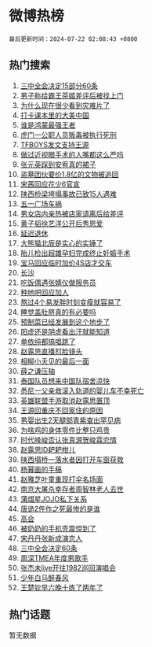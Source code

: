 # 微博热榜

`最后更新时间：2024-07-22 02:08:43 +0800`

## 热门搜索

1. [三中全会决定15部分60条](https://m.weibo.cn/search?containerid=100103type%3D1%26t%3D10%26q%3D%23%E4%B8%89%E4%B8%AD%E5%85%A8%E4%BC%9A%E5%86%B3%E5%AE%9A15%E9%83%A8%E5%88%8660%E6%9D%A1%23&stream_entry_id=51&isnewpage=1&extparam=seat%3D1%26filter_type%3Drealtimehot%26stream_entry_id%3D51%26c_type%3D51%26pos%3D0%26q%3D%2523%25E4%25B8%2589%25E4%25B8%25AD%25E5%2585%25A8%25E4%25BC%259A%25E5%2586%25B3%25E5%25AE%259A15%25E9%2583%25A8%25E5%2588%258660%25E6%259D%25A1%2523%26cate%3D10103%26dgr%3D0%26display_time%3D1721585323%26pre_seqid%3D172158532303201831688)
1. [男子称给霸王茶姬差评后被找上门](https://m.weibo.cn/search?containerid=100103type%3D1%26t%3D10%26q%3D%23%E7%94%B7%E5%AD%90%E7%A7%B0%E7%BB%99%E9%9C%B8%E7%8E%8B%E8%8C%B6%E5%A7%AC%E5%B7%AE%E8%AF%84%E5%90%8E%E8%A2%AB%E6%89%BE%E4%B8%8A%E9%97%A8%23&stream_entry_id=31&isnewpage=1&extparam=seat%3D1%26realpos%3D1%26band_rank%3D1%26dgr%3D0%26pos%3D0%26filter_type%3Drealtimehot%26flag%3D1%26c_type%3D31%26q%3D%2523%25E7%2594%25B7%25E5%25AD%2590%25E7%25A7%25B0%25E7%25BB%2599%25E9%259C%25B8%25E7%258E%258B%25E8%258C%25B6%25E5%25A7%25AC%25E5%25B7%25AE%25E8%25AF%2584%25E5%2590%258E%25E8%25A2%25AB%25E6%2589%25BE%25E4%25B8%258A%25E9%2597%25A8%2523%26lcate%3D5001%26cate%3D5001%26stream_entry_id%3D31%26display_time%3D1721585323%26pre_seqid%3D172158532303201831688)
1. [为什么现在很少看到灾难片了](https://m.weibo.cn/search?containerid=100103type%3D1%26t%3D10%26q%3D%E4%B8%BA%E4%BB%80%E4%B9%88%E7%8E%B0%E5%9C%A8%E5%BE%88%E5%B0%91%E7%9C%8B%E5%88%B0%E7%81%BE%E9%9A%BE%E7%89%87%E4%BA%86&stream_entry_id=31&isnewpage=1&extparam=seat%3D1%26realpos%3D2%26band_rank%3D2%26dgr%3D0%26pos%3D1%26filter_type%3Drealtimehot%26flag%3D2%26c_type%3D31%26q%3D%25E4%25B8%25BA%25E4%25BB%2580%25E4%25B9%2588%25E7%258E%25B0%25E5%259C%25A8%25E5%25BE%2588%25E5%25B0%2591%25E7%259C%258B%25E5%2588%25B0%25E7%2581%25BE%25E9%259A%25BE%25E7%2589%2587%25E4%25BA%2586%26lcate%3D5001%26cate%3D5001%26stream_entry_id%3D31%26display_time%3D1721585323%26pre_seqid%3D172158532303201831688)
1. [打卡课本里的大美中国](https://m.weibo.cn/search?containerid=100103type%3D1%26t%3D10%26q%3D%23%E6%89%93%E5%8D%A1%E8%AF%BE%E6%9C%AC%E9%87%8C%E7%9A%84%E5%A4%A7%E7%BE%8E%E4%B8%AD%E5%9B%BD%23&stream_entry_id=31&isnewpage=1&extparam=seat%3D1%26realpos%3D3%26band_rank%3D3%26dgr%3D0%26pos%3D2%26filter_type%3Drealtimehot%26flag%3D0%26c_type%3D31%26q%3D%2523%25E6%2589%2593%25E5%258D%25A1%25E8%25AF%25BE%25E6%259C%25AC%25E9%2587%258C%25E7%259A%2584%25E5%25A4%25A7%25E7%25BE%258E%25E4%25B8%25AD%25E5%259B%25BD%2523%26lcate%3D5001%26cate%3D5001%26stream_entry_id%3D31%26display_time%3D1721585323%26pre_seqid%3D172158532303201831688)
1. [谁是鸿蒙最强王者](https://m.weibo.cn/search?containerid=100103type%3D1%26t%3D10%26q%3D%23%E8%B0%81%E6%98%AF%E9%B8%BF%E8%92%99%E6%9C%80%E5%BC%BA%E7%8E%8B%E8%80%85%23&stream_entry_id=31&isnewpage=1&extparam=seat%3D1%26stream_entry_id%3D31%26dgr%3D0%26pos%3D3%26adid%3D246361%26band_rank%3D4%26filter_type%3Drealtimehot%26topic_ad%3D1%26c_type%3D31%26q%3D%2523%25E8%25B0%2581%25E6%2598%25AF%25E9%25B8%25BF%25E8%2592%2599%25E6%259C%2580%25E5%25BC%25BA%25E7%258E%258B%25E8%2580%2585%2523%26lcate%3D5001%26cate%3D5001%26is_ad_pos%3D1%26display_time%3D1721585323%26pre_seqid%3D172158532303201831688)
1. [虎门一公职人员贩毒被执行死刑](https://m.weibo.cn/search?containerid=100103type%3D1%26t%3D10%26q%3D%23%E8%99%8E%E9%97%A8%E4%B8%80%E5%85%AC%E8%81%8C%E4%BA%BA%E5%91%98%E8%B4%A9%E6%AF%92%E8%A2%AB%E6%89%A7%E8%A1%8C%E6%AD%BB%E5%88%91%23&stream_entry_id=31&isnewpage=1&extparam=seat%3D1%26realpos%3D4%26band_rank%3D4%26dgr%3D0%26pos%3D4%26filter_type%3Drealtimehot%26flag%3D0%26c_type%3D31%26q%3D%2523%25E8%2599%258E%25E9%2597%25A8%25E4%25B8%2580%25E5%2585%25AC%25E8%2581%258C%25E4%25BA%25BA%25E5%2591%2598%25E8%25B4%25A9%25E6%25AF%2592%25E8%25A2%25AB%25E6%2589%25A7%25E8%25A1%258C%25E6%25AD%25BB%25E5%2588%2591%2523%26lcate%3D5001%26cate%3D5001%26stream_entry_id%3D31%26display_time%3D1721585323%26pre_seqid%3D172158532303201831688)
1. [TFBOYS发文支持王源](https://m.weibo.cn/search?containerid=100103type%3D1%26t%3D10%26q%3D%23TFBOYS%E5%8F%91%E6%96%87%E6%94%AF%E6%8C%81%E7%8E%8B%E6%BA%90%23&stream_entry_id=31&isnewpage=1&extparam=seat%3D1%26realpos%3D5%26band_rank%3D5%26dgr%3D0%26pos%3D5%26filter_type%3Drealtimehot%26flag%3D0%26c_type%3D31%26q%3D%2523TFBOYS%25E5%258F%2591%25E6%2596%2587%25E6%2594%25AF%25E6%258C%2581%25E7%258E%258B%25E6%25BA%2590%2523%26lcate%3D5001%26cate%3D5001%26stream_entry_id%3D31%26display_time%3D1721585323%26pre_seqid%3D172158532303201831688)
1. [做过近视眼手术的人嘴都这么严吗](https://m.weibo.cn/search?containerid=100103type%3D1%26t%3D10%26q%3D%23%E5%81%9A%E8%BF%87%E8%BF%91%E8%A7%86%E7%9C%BC%E6%89%8B%E6%9C%AF%E7%9A%84%E4%BA%BA%E5%98%B4%E9%83%BD%E8%BF%99%E4%B9%88%E4%B8%A5%E5%90%97%23&stream_entry_id=31&isnewpage=1&extparam=seat%3D1%26realpos%3D6%26band_rank%3D6%26dgr%3D0%26pos%3D6%26filter_type%3Drealtimehot%26flag%3D0%26c_type%3D31%26q%3D%2523%25E5%2581%259A%25E8%25BF%2587%25E8%25BF%2591%25E8%25A7%2586%25E7%259C%25BC%25E6%2589%258B%25E6%259C%25AF%25E7%259A%2584%25E4%25BA%25BA%25E5%2598%25B4%25E9%2583%25BD%25E8%25BF%2599%25E4%25B9%2588%25E4%25B8%25A5%25E5%2590%2597%2523%26lcate%3D5001%26cate%3D5001%26stream_entry_id%3D31%26display_time%3D1721585323%26pre_seqid%3D172158532303201831688)
1. [张元英踩到安宥真的裙子](https://m.weibo.cn/search?containerid=100103type%3D1%26t%3D10%26q%3D%23%E5%BC%A0%E5%85%83%E8%8B%B1%E8%B8%A9%E5%88%B0%E5%AE%89%E5%AE%A5%E7%9C%9F%E7%9A%84%E8%A3%99%E5%AD%90%23&stream_entry_id=31&isnewpage=1&extparam=seat%3D1%26realpos%3D7%26band_rank%3D7%26dgr%3D0%26pos%3D7%26filter_type%3Drealtimehot%26flag%3D0%26c_type%3D31%26q%3D%2523%25E5%25BC%25A0%25E5%2585%2583%25E8%258B%25B1%25E8%25B8%25A9%25E5%2588%25B0%25E5%25AE%2589%25E5%25AE%25A5%25E7%259C%259F%25E7%259A%2584%25E8%25A3%2599%25E5%25AD%2590%2523%26lcate%3D5001%26cate%3D5001%26stream_entry_id%3D31%26display_time%3D1721585323%26pre_seqid%3D172158532303201831688)
1. [盗墓团伙要价1.8亿的文物被追回](https://m.weibo.cn/search?containerid=100103type%3D1%26t%3D10%26q%3D%23%E7%9B%97%E5%A2%93%E5%9B%A2%E4%BC%99%E8%A6%81%E4%BB%B71.8%E4%BA%BF%E7%9A%84%E6%96%87%E7%89%A9%E8%A2%AB%E8%BF%BD%E5%9B%9E%23&stream_entry_id=31&isnewpage=1&extparam=seat%3D1%26realpos%3D8%26band_rank%3D8%26dgr%3D0%26pos%3D8%26filter_type%3Drealtimehot%26flag%3D0%26c_type%3D31%26q%3D%2523%25E7%259B%2597%25E5%25A2%2593%25E5%259B%25A2%25E4%25BC%2599%25E8%25A6%2581%25E4%25BB%25B71.8%25E4%25BA%25BF%25E7%259A%2584%25E6%2596%2587%25E7%2589%25A9%25E8%25A2%25AB%25E8%25BF%25BD%25E5%259B%259E%2523%26lcate%3D5001%26cate%3D5001%26stream_entry_id%3D31%26display_time%3D1721585323%26pre_seqid%3D172158532303201831688)
1. [宋茜回应花少6官宣](https://m.weibo.cn/search?containerid=100103type%3D1%26t%3D10%26q%3D%23%E5%AE%8B%E8%8C%9C%E5%9B%9E%E5%BA%94%E8%8A%B1%E5%B0%916%E5%AE%98%E5%AE%A3%23&stream_entry_id=31&isnewpage=1&extparam=seat%3D1%26realpos%3D9%26band_rank%3D9%26dgr%3D0%26pos%3D9%26filter_type%3Drealtimehot%26flag%3D1%26c_type%3D31%26q%3D%2523%25E5%25AE%258B%25E8%258C%259C%25E5%259B%259E%25E5%25BA%2594%25E8%258A%25B1%25E5%25B0%25916%25E5%25AE%2598%25E5%25AE%25A3%2523%26lcate%3D5001%26cate%3D5001%26stream_entry_id%3D31%26display_time%3D1721585323%26pre_seqid%3D172158532303201831688)
1. [陕西桥梁垮塌事故已致15人遇难](https://m.weibo.cn/search?containerid=100103type%3D1%26t%3D10%26q%3D%23%E9%99%95%E8%A5%BF%E6%A1%A5%E6%A2%81%E5%9E%AE%E5%A1%8C%E4%BA%8B%E6%95%85%E5%B7%B2%E8%87%B415%E4%BA%BA%E9%81%87%E9%9A%BE%23&stream_entry_id=31&isnewpage=1&extparam=seat%3D1%26realpos%3D10%26band_rank%3D10%26dgr%3D0%26pos%3D10%26filter_type%3Drealtimehot%26flag%3D0%26c_type%3D31%26q%3D%2523%25E9%2599%2595%25E8%25A5%25BF%25E6%25A1%25A5%25E6%25A2%2581%25E5%259E%25AE%25E5%25A1%258C%25E4%25BA%258B%25E6%2595%2585%25E5%25B7%25B2%25E8%2587%25B415%25E4%25BA%25BA%25E9%2581%2587%25E9%259A%25BE%2523%26lcate%3D5001%26cate%3D5001%26stream_entry_id%3D31%26display_time%3D1721585323%26pre_seqid%3D172158532303201831688)
1. [五一广场车祸](https://m.weibo.cn/search?containerid=100103type%3D1%26t%3D10%26q%3D%23%E4%BA%94%E4%B8%80%E5%B9%BF%E5%9C%BA%E8%BD%A6%E7%A5%B8%23&stream_entry_id=31&isnewpage=1&extparam=seat%3D1%26realpos%3D11%26band_rank%3D11%26dgr%3D0%26pos%3D11%26filter_type%3Drealtimehot%26flag%3D2%26c_type%3D31%26q%3D%2523%25E4%25BA%2594%25E4%25B8%2580%25E5%25B9%25BF%25E5%259C%25BA%25E8%25BD%25A6%25E7%25A5%25B8%2523%26lcate%3D5001%26cate%3D5001%26stream_entry_id%3D31%26display_time%3D1721585323%26pre_seqid%3D172158532303201831688)
1. [男女店内亲热被店家请离后给差评](https://m.weibo.cn/search?containerid=100103type%3D1%26t%3D10%26q%3D%23%E7%94%B7%E5%A5%B3%E5%BA%97%E5%86%85%E4%BA%B2%E7%83%AD%E8%A2%AB%E5%BA%97%E5%AE%B6%E8%AF%B7%E7%A6%BB%E5%90%8E%E7%BB%99%E5%B7%AE%E8%AF%84%23&stream_entry_id=31&isnewpage=1&extparam=seat%3D1%26realpos%3D12%26band_rank%3D12%26dgr%3D0%26pos%3D12%26filter_type%3Drealtimehot%26flag%3D2%26c_type%3D31%26q%3D%2523%25E7%2594%25B7%25E5%25A5%25B3%25E5%25BA%2597%25E5%2586%2585%25E4%25BA%25B2%25E7%2583%25AD%25E8%25A2%25AB%25E5%25BA%2597%25E5%25AE%25B6%25E8%25AF%25B7%25E7%25A6%25BB%25E5%2590%258E%25E7%25BB%2599%25E5%25B7%25AE%25E8%25AF%2584%2523%26lcate%3D5001%26cate%3D5001%26stream_entry_id%3D31%26display_time%3D1721585323%26pre_seqid%3D172158532303201831688)
1. [黄子韬徐艺洋公开后秀恩爱](https://m.weibo.cn/search?containerid=100103type%3D1%26t%3D10%26q%3D%23%E9%BB%84%E5%AD%90%E9%9F%AC%E5%BE%90%E8%89%BA%E6%B4%8B%E5%85%AC%E5%BC%80%E5%90%8E%E7%A7%80%E6%81%A9%E7%88%B1%23&stream_entry_id=31&isnewpage=1&extparam=seat%3D1%26realpos%3D13%26band_rank%3D13%26dgr%3D0%26pos%3D13%26filter_type%3Drealtimehot%26flag%3D2%26c_type%3D31%26q%3D%2523%25E9%25BB%2584%25E5%25AD%2590%25E9%259F%25AC%25E5%25BE%2590%25E8%2589%25BA%25E6%25B4%258B%25E5%2585%25AC%25E5%25BC%2580%25E5%2590%258E%25E7%25A7%2580%25E6%2581%25A9%25E7%2588%25B1%2523%26lcate%3D5001%26cate%3D5001%26stream_entry_id%3D31%26display_time%3D1721585323%26pre_seqid%3D172158532303201831688)
1. [延迟退休](https://m.weibo.cn/search?containerid=100103type%3D1%26t%3D10%26q%3D%E5%BB%B6%E8%BF%9F%E9%80%80%E4%BC%91&stream_entry_id=31&isnewpage=1&extparam=seat%3D1%26realpos%3D14%26band_rank%3D14%26dgr%3D0%26pos%3D14%26filter_type%3Drealtimehot%26flag%3D0%26c_type%3D31%26q%3D%25E5%25BB%25B6%25E8%25BF%259F%25E9%2580%2580%25E4%25BC%2591%26lcate%3D5001%26cate%3D5001%26stream_entry_id%3D31%26display_time%3D1721585323%26pre_seqid%3D172158532303201831688)
1. [大熊猫北辰是实心的实锤了](https://m.weibo.cn/search?containerid=100103type%3D1%26t%3D10%26q%3D%23%E5%A4%A7%E7%86%8A%E7%8C%AB%E5%8C%97%E8%BE%B0%E6%98%AF%E5%AE%9E%E5%BF%83%E7%9A%84%E5%AE%9E%E9%94%A4%E4%BA%86%23&stream_entry_id=31&isnewpage=1&extparam=seat%3D1%26realpos%3D15%26band_rank%3D15%26dgr%3D0%26pos%3D15%26filter_type%3Drealtimehot%26flag%3D32768%26c_type%3D31%26q%3D%2523%25E5%25A4%25A7%25E7%2586%258A%25E7%258C%25AB%25E5%258C%2597%25E8%25BE%25B0%25E6%2598%25AF%25E5%25AE%259E%25E5%25BF%2583%25E7%259A%2584%25E5%25AE%259E%25E9%2594%25A4%25E4%25BA%2586%2523%26lcate%3D5001%26cate%3D5001%26stream_entry_id%3D31%26display_time%3D1721585323%26pre_seqid%3D172158532303201831688)
1. [胎儿检出超雄孕妇完成终止妊娠手术](https://m.weibo.cn/search?containerid=100103type%3D1%26t%3D10%26q%3D%23%E8%83%8E%E5%84%BF%E6%A3%80%E5%87%BA%E8%B6%85%E9%9B%84%E5%AD%95%E5%A6%87%E5%AE%8C%E6%88%90%E7%BB%88%E6%AD%A2%E5%A6%8A%E5%A8%A0%E6%89%8B%E6%9C%AF%23&stream_entry_id=31&isnewpage=1&extparam=seat%3D1%26realpos%3D16%26band_rank%3D16%26dgr%3D0%26pos%3D16%26filter_type%3Drealtimehot%26flag%3D0%26c_type%3D31%26q%3D%2523%25E8%2583%258E%25E5%2584%25BF%25E6%25A3%2580%25E5%2587%25BA%25E8%25B6%2585%25E9%259B%2584%25E5%25AD%2595%25E5%25A6%2587%25E5%25AE%258C%25E6%2588%2590%25E7%25BB%2588%25E6%25AD%25A2%25E5%25A6%258A%25E5%25A8%25A0%25E6%2589%258B%25E6%259C%25AF%2523%26lcate%3D5001%26cate%3D5001%26stream_entry_id%3D31%26display_time%3D1721585323%26pre_seqid%3D172158532303201831688)
1. [宝马回应临时加价4S店才交车](https://m.weibo.cn/search?containerid=100103type%3D1%26t%3D10%26q%3D%23%E5%AE%9D%E9%A9%AC%E5%9B%9E%E5%BA%94%E4%B8%B4%E6%97%B6%E5%8A%A0%E4%BB%B74S%E5%BA%97%E6%89%8D%E4%BA%A4%E8%BD%A6%23&stream_entry_id=31&isnewpage=1&extparam=seat%3D1%26realpos%3D17%26band_rank%3D17%26dgr%3D0%26pos%3D17%26filter_type%3Drealtimehot%26flag%3D0%26c_type%3D31%26q%3D%2523%25E5%25AE%259D%25E9%25A9%25AC%25E5%259B%259E%25E5%25BA%2594%25E4%25B8%25B4%25E6%2597%25B6%25E5%258A%25A0%25E4%25BB%25B74S%25E5%25BA%2597%25E6%2589%258D%25E4%25BA%25A4%25E8%25BD%25A6%2523%26lcate%3D5001%26cate%3D5001%26stream_entry_id%3D31%26display_time%3D1721585323%26pre_seqid%3D172158532303201831688)
1. [长沙](https://m.weibo.cn/search?containerid=100103type%3D1%26t%3D10%26q%3D%E9%95%BF%E6%B2%99&stream_entry_id=31&isnewpage=1&extparam=seat%3D1%26realpos%3D18%26band_rank%3D18%26dgr%3D0%26pos%3D18%26filter_type%3Drealtimehot%26flag%3D0%26c_type%3D31%26q%3D%25E9%2595%25BF%25E6%25B2%2599%26lcate%3D5001%26cate%3D5001%26stream_entry_id%3D31%26display_time%3D1721585323%26pre_seqid%3D172158532303201831688)
1. [吃饭偶遇张婧仪做服务员](https://m.weibo.cn/search?containerid=100103type%3D1%26t%3D10%26q%3D%23%E5%90%83%E9%A5%AD%E5%81%B6%E9%81%87%E5%BC%A0%E5%A9%A7%E4%BB%AA%E5%81%9A%E6%9C%8D%E5%8A%A1%E5%91%98%23&stream_entry_id=31&isnewpage=1&extparam=seat%3D1%26realpos%3D19%26band_rank%3D19%26dgr%3D0%26pos%3D19%26filter_type%3Drealtimehot%26flag%3D0%26c_type%3D31%26q%3D%2523%25E5%2590%2583%25E9%25A5%25AD%25E5%2581%25B6%25E9%2581%2587%25E5%25BC%25A0%25E5%25A9%25A7%25E4%25BB%25AA%25E5%2581%259A%25E6%259C%258D%25E5%258A%25A1%25E5%2591%2598%2523%26lcate%3D5001%26cate%3D5001%26stream_entry_id%3D31%26display_time%3D1721585323%26pre_seqid%3D172158532303201831688)
1. [种地吧回应加人](https://m.weibo.cn/search?containerid=100103type%3D1%26t%3D10%26q%3D%23%E7%A7%8D%E5%9C%B0%E5%90%A7%E5%9B%9E%E5%BA%94%E5%8A%A0%E4%BA%BA%23&stream_entry_id=31&isnewpage=1&extparam=seat%3D1%26realpos%3D20%26band_rank%3D20%26dgr%3D0%26pos%3D20%26filter_type%3Drealtimehot%26flag%3D0%26c_type%3D31%26q%3D%2523%25E7%25A7%258D%25E5%259C%25B0%25E5%2590%25A7%25E5%259B%259E%25E5%25BA%2594%25E5%258A%25A0%25E4%25BA%25BA%2523%26lcate%3D5001%26cate%3D5001%26stream_entry_id%3D31%26display_time%3D1721585323%26pre_seqid%3D172158532303201831688)
1. [熬过4个易发胖时刻变瘦就容易了](https://m.weibo.cn/search?containerid=100103type%3D1%26t%3D10%26q%3D%23%E7%86%AC%E8%BF%874%E4%B8%AA%E6%98%93%E5%8F%91%E8%83%96%E6%97%B6%E5%88%BB%E5%8F%98%E7%98%A6%E5%B0%B1%E5%AE%B9%E6%98%93%E4%BA%86%23&stream_entry_id=31&isnewpage=1&extparam=seat%3D1%26realpos%3D21%26band_rank%3D21%26dgr%3D0%26pos%3D21%26filter_type%3Drealtimehot%26flag%3D0%26c_type%3D31%26q%3D%2523%25E7%2586%25AC%25E8%25BF%25874%25E4%25B8%25AA%25E6%2598%2593%25E5%258F%2591%25E8%2583%2596%25E6%2597%25B6%25E5%2588%25BB%25E5%258F%2598%25E7%2598%25A6%25E5%25B0%25B1%25E5%25AE%25B9%25E6%2598%2593%25E4%25BA%2586%2523%26lcate%3D5001%26cate%3D5001%26stream_entry_id%3D31%26display_time%3D1721585323%26pre_seqid%3D172158532303201831688)
1. [睡觉盖肚脐真的有必要吗](https://m.weibo.cn/search?containerid=100103type%3D1%26t%3D10%26q%3D%23%E7%9D%A1%E8%A7%89%E7%9B%96%E8%82%9A%E8%84%90%E7%9C%9F%E7%9A%84%E6%9C%89%E5%BF%85%E8%A6%81%E5%90%97%23&stream_entry_id=31&isnewpage=1&extparam=seat%3D1%26realpos%3D22%26band_rank%3D22%26dgr%3D0%26pos%3D22%26filter_type%3Drealtimehot%26flag%3D1%26c_type%3D31%26q%3D%2523%25E7%259D%25A1%25E8%25A7%2589%25E7%259B%2596%25E8%2582%259A%25E8%2584%2590%25E7%259C%259F%25E7%259A%2584%25E6%259C%2589%25E5%25BF%2585%25E8%25A6%2581%25E5%2590%2597%2523%26lcate%3D5001%26cate%3D5001%26stream_entry_id%3D31%26display_time%3D1721585323%26pre_seqid%3D172158532303201831688)
1. [预制菜已经发展到这个地步了](https://m.weibo.cn/search?containerid=100103type%3D1%26t%3D10%26q%3D%23%E9%A2%84%E5%88%B6%E8%8F%9C%E5%B7%B2%E7%BB%8F%E5%8F%91%E5%B1%95%E5%88%B0%E8%BF%99%E4%B8%AA%E5%9C%B0%E6%AD%A5%E4%BA%86%23&stream_entry_id=31&isnewpage=1&extparam=seat%3D1%26realpos%3D23%26band_rank%3D23%26dgr%3D0%26pos%3D23%26filter_type%3Drealtimehot%26flag%3D0%26c_type%3D31%26q%3D%2523%25E9%25A2%2584%25E5%2588%25B6%25E8%258F%259C%25E5%25B7%25B2%25E7%25BB%258F%25E5%258F%2591%25E5%25B1%2595%25E5%2588%25B0%25E8%25BF%2599%25E4%25B8%25AA%25E5%259C%25B0%25E6%25AD%25A5%25E4%25BA%2586%2523%26lcate%3D5001%26cate%3D5001%26stream_entry_id%3D31%26display_time%3D1721585323%26pre_seqid%3D172158532303201831688)
1. [阳虚还是阴虚看出汗就能知道](https://m.weibo.cn/search?containerid=100103type%3D1%26t%3D10%26q%3D%23%E9%98%B3%E8%99%9A%E8%BF%98%E6%98%AF%E9%98%B4%E8%99%9A%E7%9C%8B%E5%87%BA%E6%B1%97%E5%B0%B1%E8%83%BD%E7%9F%A5%E9%81%93%23&stream_entry_id=31&isnewpage=1&extparam=seat%3D1%26realpos%3D24%26band_rank%3D24%26dgr%3D0%26pos%3D24%26filter_type%3Drealtimehot%26flag%3D0%26c_type%3D31%26q%3D%2523%25E9%2598%25B3%25E8%2599%259A%25E8%25BF%2598%25E6%2598%25AF%25E9%2598%25B4%25E8%2599%259A%25E7%259C%258B%25E5%2587%25BA%25E6%25B1%2597%25E5%25B0%25B1%25E8%2583%25BD%25E7%259F%25A5%25E9%2581%2593%2523%26lcate%3D5001%26cate%3D5001%26stream_entry_id%3D31%26display_time%3D1721585323%26pre_seqid%3D172158532303201831688)
1. [单依纯都搞唱跳了](https://m.weibo.cn/search?containerid=100103type%3D1%26t%3D10%26q%3D%23%E5%8D%95%E4%BE%9D%E7%BA%AF%E9%83%BD%E6%90%9E%E5%94%B1%E8%B7%B3%E4%BA%86%23&stream_entry_id=31&isnewpage=1&extparam=seat%3D1%26realpos%3D25%26band_rank%3D25%26dgr%3D0%26pos%3D25%26filter_type%3Drealtimehot%26flag%3D0%26c_type%3D31%26q%3D%2523%25E5%258D%2595%25E4%25BE%259D%25E7%25BA%25AF%25E9%2583%25BD%25E6%2590%259E%25E5%2594%25B1%25E8%25B7%25B3%25E4%25BA%2586%2523%26lcate%3D5001%26cate%3D5001%26stream_entry_id%3D31%26display_time%3D1721585323%26pre_seqid%3D172158532303201831688)
1. [赵露思直播怼脸镜头](https://m.weibo.cn/search?containerid=100103type%3D1%26t%3D10%26q%3D%23%E8%B5%B5%E9%9C%B2%E6%80%9D%E7%9B%B4%E6%92%AD%E6%80%BC%E8%84%B8%E9%95%9C%E5%A4%B4%23&stream_entry_id=31&isnewpage=1&extparam=seat%3D1%26realpos%3D26%26band_rank%3D26%26dgr%3D0%26pos%3D26%26filter_type%3Drealtimehot%26flag%3D0%26c_type%3D31%26q%3D%2523%25E8%25B5%25B5%25E9%259C%25B2%25E6%2580%259D%25E7%259B%25B4%25E6%2592%25AD%25E6%2580%25BC%25E8%2584%25B8%25E9%2595%259C%25E5%25A4%25B4%2523%26lcate%3D5001%26cate%3D5001%26stream_entry_id%3D31%26display_time%3D1721585323%26pre_seqid%3D172158532303201831688)
1. [相柳小夭见的最后一面](https://m.weibo.cn/search?containerid=100103type%3D1%26t%3D10%26q%3D%23%E7%9B%B8%E6%9F%B3%E5%B0%8F%E5%A4%AD%E8%A7%81%E7%9A%84%E6%9C%80%E5%90%8E%E4%B8%80%E9%9D%A2%23&stream_entry_id=31&isnewpage=1&extparam=seat%3D1%26realpos%3D27%26band_rank%3D27%26dgr%3D0%26pos%3D27%26filter_type%3Drealtimehot%26flag%3D0%26c_type%3D31%26q%3D%2523%25E7%259B%25B8%25E6%259F%25B3%25E5%25B0%258F%25E5%25A4%25AD%25E8%25A7%2581%25E7%259A%2584%25E6%259C%2580%25E5%2590%258E%25E4%25B8%2580%25E9%259D%25A2%2523%26lcate%3D5001%26cate%3D5001%26stream_entry_id%3D31%26display_time%3D1721585323%26pre_seqid%3D172158532303201831688)
1. [薛之谦压轴](https://m.weibo.cn/search?containerid=100103type%3D1%26t%3D10%26q%3D%E8%96%9B%E4%B9%8B%E8%B0%A6%E5%8E%8B%E8%BD%B4&stream_entry_id=31&isnewpage=1&extparam=seat%3D1%26realpos%3D28%26band_rank%3D28%26dgr%3D0%26pos%3D28%26filter_type%3Drealtimehot%26flag%3D0%26c_type%3D31%26q%3D%25E8%2596%259B%25E4%25B9%258B%25E8%25B0%25A6%25E5%258E%258B%25E8%25BD%25B4%26lcate%3D5001%26cate%3D5001%26stream_entry_id%3D31%26display_time%3D1721585323%26pre_seqid%3D172158532303201831688)
1. [泰国队员想来中国队宿舍凉快](https://m.weibo.cn/search?containerid=100103type%3D1%26t%3D10%26q%3D%23%E6%B3%B0%E5%9B%BD%E9%98%9F%E5%91%98%E6%83%B3%E6%9D%A5%E4%B8%AD%E5%9B%BD%E9%98%9F%E5%AE%BF%E8%88%8D%E5%87%89%E5%BF%AB%23&stream_entry_id=31&isnewpage=1&extparam=seat%3D1%26realpos%3D29%26band_rank%3D29%26dgr%3D0%26pos%3D29%26filter_type%3Drealtimehot%26flag%3D0%26c_type%3D31%26q%3D%2523%25E6%25B3%25B0%25E5%259B%25BD%25E9%2598%259F%25E5%2591%2598%25E6%2583%25B3%25E6%259D%25A5%25E4%25B8%25AD%25E5%259B%25BD%25E9%2598%259F%25E5%25AE%25BF%25E8%2588%258D%25E5%2587%2589%25E5%25BF%25AB%2523%26lcate%3D5001%26cate%3D5001%26stream_entry_id%3D31%26display_time%3D1721585323%26pre_seqid%3D172158532303201831688)
1. [悉尼一父亲救滚入轨道的婴儿车不幸死亡](https://m.weibo.cn/search?containerid=100103type%3D1%26t%3D10%26q%3D%23%E6%82%89%E5%B0%BC%E4%B8%80%E7%88%B6%E4%BA%B2%E6%95%91%E6%BB%9A%E5%85%A5%E8%BD%A8%E9%81%93%E7%9A%84%E5%A9%B4%E5%84%BF%E8%BD%A6%E4%B8%8D%E5%B9%B8%E6%AD%BB%E4%BA%A1%23&stream_entry_id=31&isnewpage=1&extparam=seat%3D1%26realpos%3D30%26band_rank%3D30%26dgr%3D0%26pos%3D30%26filter_type%3Drealtimehot%26flag%3D0%26c_type%3D31%26q%3D%2523%25E6%2582%2589%25E5%25B0%25BC%25E4%25B8%2580%25E7%2588%25B6%25E4%25BA%25B2%25E6%2595%2591%25E6%25BB%259A%25E5%2585%25A5%25E8%25BD%25A8%25E9%2581%2593%25E7%259A%2584%25E5%25A9%25B4%25E5%2584%25BF%25E8%25BD%25A6%25E4%25B8%258D%25E5%25B9%25B8%25E6%25AD%25BB%25E4%25BA%25A1%2523%26lcate%3D5001%26cate%3D5001%26stream_entry_id%3D31%26display_time%3D1721585323%26pre_seqid%3D172158532303201831688)
1. [英雄联盟手游取消赵露思置顶](https://m.weibo.cn/search?containerid=100103type%3D1%26t%3D10%26q%3D%23%E8%8B%B1%E9%9B%84%E8%81%94%E7%9B%9F%E6%89%8B%E6%B8%B8%E5%8F%96%E6%B6%88%E8%B5%B5%E9%9C%B2%E6%80%9D%E7%BD%AE%E9%A1%B6%23&stream_entry_id=31&isnewpage=1&extparam=seat%3D1%26realpos%3D31%26band_rank%3D31%26dgr%3D0%26pos%3D31%26filter_type%3Drealtimehot%26flag%3D0%26c_type%3D31%26q%3D%2523%25E8%258B%25B1%25E9%259B%2584%25E8%2581%2594%25E7%259B%259F%25E6%2589%258B%25E6%25B8%25B8%25E5%258F%2596%25E6%25B6%2588%25E8%25B5%25B5%25E9%259C%25B2%25E6%2580%259D%25E7%25BD%25AE%25E9%25A1%25B6%2523%26lcate%3D5001%26cate%3D5001%26stream_entry_id%3D31%26display_time%3D1721585323%26pre_seqid%3D172158532303201831688)
1. [王源回重庆不回家住的原因](https://m.weibo.cn/search?containerid=100103type%3D1%26t%3D10%26q%3D%23%E7%8E%8B%E6%BA%90%E5%9B%9E%E9%87%8D%E5%BA%86%E4%B8%8D%E5%9B%9E%E5%AE%B6%E4%BD%8F%E7%9A%84%E5%8E%9F%E5%9B%A0%23&stream_entry_id=31&isnewpage=1&extparam=seat%3D1%26realpos%3D32%26band_rank%3D32%26dgr%3D0%26pos%3D32%26filter_type%3Drealtimehot%26flag%3D0%26c_type%3D31%26q%3D%2523%25E7%258E%258B%25E6%25BA%2590%25E5%259B%259E%25E9%2587%258D%25E5%25BA%2586%25E4%25B8%258D%25E5%259B%259E%25E5%25AE%25B6%25E4%25BD%258F%25E7%259A%2584%25E5%258E%259F%25E5%259B%25A0%2523%26lcate%3D5001%26cate%3D5001%26stream_entry_id%3D31%26display_time%3D1721585323%26pre_seqid%3D172158532303201831688)
1. [男婴出生2天腿部青紫查出罕见病](https://m.weibo.cn/search?containerid=100103type%3D1%26t%3D10%26q%3D%23%E7%94%B7%E5%A9%B4%E5%87%BA%E7%94%9F2%E5%A4%A9%E8%85%BF%E9%83%A8%E9%9D%92%E7%B4%AB%E6%9F%A5%E5%87%BA%E7%BD%95%E8%A7%81%E7%97%85%23&stream_entry_id=31&isnewpage=1&extparam=seat%3D1%26realpos%3D33%26band_rank%3D33%26dgr%3D0%26pos%3D33%26filter_type%3Drealtimehot%26flag%3D0%26c_type%3D31%26q%3D%2523%25E7%2594%25B7%25E5%25A9%25B4%25E5%2587%25BA%25E7%2594%259F2%25E5%25A4%25A9%25E8%2585%25BF%25E9%2583%25A8%25E9%259D%2592%25E7%25B4%25AB%25E6%259F%25A5%25E5%2587%25BA%25E7%25BD%2595%25E8%25A7%2581%25E7%2597%2585%2523%26lcate%3D5001%26cate%3D5001%26stream_entry_id%3D31%26display_time%3D1721585323%26pre_seqid%3D172158532303201831688)
1. [为啥鸡的身体零件比整只鸡贵](https://m.weibo.cn/search?containerid=100103type%3D1%26t%3D10%26q%3D%23%E4%B8%BA%E5%95%A5%E9%B8%A1%E7%9A%84%E8%BA%AB%E4%BD%93%E9%9B%B6%E4%BB%B6%E6%AF%94%E6%95%B4%E5%8F%AA%E9%B8%A1%E8%B4%B5%23&stream_entry_id=31&isnewpage=1&extparam=seat%3D1%26realpos%3D34%26band_rank%3D34%26dgr%3D0%26pos%3D34%26filter_type%3Drealtimehot%26flag%3D0%26c_type%3D31%26q%3D%2523%25E4%25B8%25BA%25E5%2595%25A5%25E9%25B8%25A1%25E7%259A%2584%25E8%25BA%25AB%25E4%25BD%2593%25E9%259B%25B6%25E4%25BB%25B6%25E6%25AF%2594%25E6%2595%25B4%25E5%258F%25AA%25E9%25B8%25A1%25E8%25B4%25B5%2523%26lcate%3D5001%26cate%3D5001%26stream_entry_id%3D31%26display_time%3D1721585323%26pre_seqid%3D172158532303201831688)
1. [时代峰峻否认张真源贺峻霖恋情](https://m.weibo.cn/search?containerid=100103type%3D1%26t%3D10%26q%3D%23%E6%97%B6%E4%BB%A3%E5%B3%B0%E5%B3%BB%E5%90%A6%E8%AE%A4%E5%BC%A0%E7%9C%9F%E6%BA%90%E8%B4%BA%E5%B3%BB%E9%9C%96%E6%81%8B%E6%83%85%23&stream_entry_id=31&isnewpage=1&extparam=seat%3D1%26realpos%3D35%26band_rank%3D35%26dgr%3D0%26pos%3D35%26filter_type%3Drealtimehot%26flag%3D0%26c_type%3D31%26q%3D%2523%25E6%2597%25B6%25E4%25BB%25A3%25E5%25B3%25B0%25E5%25B3%25BB%25E5%2590%25A6%25E8%25AE%25A4%25E5%25BC%25A0%25E7%259C%259F%25E6%25BA%2590%25E8%25B4%25BA%25E5%25B3%25BB%25E9%259C%2596%25E6%2581%258B%25E6%2583%2585%2523%26lcate%3D5001%26cate%3D5001%26stream_entry_id%3D31%26display_time%3D1721585323%26pre_seqid%3D172158532303201831688)
1. [赵露思ID耙耙柑儿](https://m.weibo.cn/search?containerid=100103type%3D1%26t%3D10%26q%3D%23%E8%B5%B5%E9%9C%B2%E6%80%9DID%E8%80%99%E8%80%99%E6%9F%91%E5%84%BF%23&stream_entry_id=31&isnewpage=1&extparam=seat%3D1%26realpos%3D36%26band_rank%3D36%26dgr%3D0%26pos%3D36%26filter_type%3Drealtimehot%26flag%3D0%26c_type%3D31%26q%3D%2523%25E8%25B5%25B5%25E9%259C%25B2%25E6%2580%259DID%25E8%2580%2599%25E8%2580%2599%25E6%259F%2591%25E5%2584%25BF%2523%26lcate%3D5001%26cate%3D5001%26stream_entry_id%3D31%26display_time%3D1721585323%26pre_seqid%3D172158532303201831688)
1. [陕西塌桥一落水者因打开车窗获救](https://m.weibo.cn/search?containerid=100103type%3D1%26t%3D10%26q%3D%23%E9%99%95%E8%A5%BF%E5%A1%8C%E6%A1%A5%E4%B8%80%E8%90%BD%E6%B0%B4%E8%80%85%E5%9B%A0%E6%89%93%E5%BC%80%E8%BD%A6%E7%AA%97%E8%8E%B7%E6%95%91%23&stream_entry_id=31&isnewpage=1&extparam=seat%3D1%26realpos%3D37%26band_rank%3D37%26dgr%3D0%26pos%3D37%26filter_type%3Drealtimehot%26flag%3D0%26c_type%3D31%26q%3D%2523%25E9%2599%2595%25E8%25A5%25BF%25E5%25A1%258C%25E6%25A1%25A5%25E4%25B8%2580%25E8%2590%25BD%25E6%25B0%25B4%25E8%2580%2585%25E5%259B%25A0%25E6%2589%2593%25E5%25BC%2580%25E8%25BD%25A6%25E7%25AA%2597%25E8%258E%25B7%25E6%2595%2591%2523%26lcate%3D5001%26cate%3D5001%26stream_entry_id%3D31%26display_time%3D1721585323%26pre_seqid%3D172158532303201831688)
1. [杨幂画的手稿](https://m.weibo.cn/search?containerid=100103type%3D1%26t%3D10%26q%3D%23%E6%9D%A8%E5%B9%82%E7%94%BB%E7%9A%84%E6%89%8B%E7%A8%BF%23&stream_entry_id=31&isnewpage=1&extparam=seat%3D1%26realpos%3D38%26band_rank%3D38%26dgr%3D0%26pos%3D38%26filter_type%3Drealtimehot%26flag%3D0%26c_type%3D31%26q%3D%2523%25E6%259D%25A8%25E5%25B9%2582%25E7%2594%25BB%25E7%259A%2584%25E6%2589%258B%25E7%25A8%25BF%2523%26lcate%3D5001%26cate%3D5001%26stream_entry_id%3D31%26display_time%3D1721585323%26pre_seqid%3D172158532303201831688)
1. [赵雅芝叶童重现打伞名场面](https://m.weibo.cn/search?containerid=100103type%3D1%26t%3D10%26q%3D%23%E8%B5%B5%E9%9B%85%E8%8A%9D%E5%8F%B6%E7%AB%A5%E9%87%8D%E7%8E%B0%E6%89%93%E4%BC%9E%E5%90%8D%E5%9C%BA%E9%9D%A2%23&stream_entry_id=31&isnewpage=1&extparam=seat%3D1%26realpos%3D39%26band_rank%3D39%26dgr%3D0%26pos%3D39%26filter_type%3Drealtimehot%26flag%3D1%26c_type%3D31%26q%3D%2523%25E8%25B5%25B5%25E9%259B%2585%25E8%258A%259D%25E5%258F%25B6%25E7%25AB%25A5%25E9%2587%258D%25E7%258E%25B0%25E6%2589%2593%25E4%25BC%259E%25E5%2590%258D%25E5%259C%25BA%25E9%259D%25A2%2523%26lcate%3D5001%26cate%3D5001%26stream_entry_id%3D31%26display_time%3D1721585323%26pre_seqid%3D172158532303201831688)
1. [南京大屠杀幸存者周智林老人去世](https://m.weibo.cn/search?containerid=100103type%3D1%26t%3D10%26q%3D%23%E5%8D%97%E4%BA%AC%E5%A4%A7%E5%B1%A0%E6%9D%80%E5%B9%B8%E5%AD%98%E8%80%85%E5%91%A8%E6%99%BA%E6%9E%97%E8%80%81%E4%BA%BA%E5%8E%BB%E4%B8%96%23&stream_entry_id=31&isnewpage=1&extparam=seat%3D1%26realpos%3D40%26band_rank%3D40%26dgr%3D0%26pos%3D40%26filter_type%3Drealtimehot%26flag%3D0%26c_type%3D31%26q%3D%2523%25E5%258D%2597%25E4%25BA%25AC%25E5%25A4%25A7%25E5%25B1%25A0%25E6%259D%2580%25E5%25B9%25B8%25E5%25AD%2598%25E8%2580%2585%25E5%2591%25A8%25E6%2599%25BA%25E6%259E%2597%25E8%2580%2581%25E4%25BA%25BA%25E5%258E%25BB%25E4%25B8%2596%2523%26lcate%3D5001%26cate%3D5001%26stream_entry_id%3D31%26display_time%3D1721585323%26pre_seqid%3D172158532303201831688)
1. [蒲熠星JOJO私下关系](https://m.weibo.cn/search?containerid=100103type%3D1%26t%3D10%26q%3D%23%E8%92%B2%E7%86%A0%E6%98%9FJOJO%E7%A7%81%E4%B8%8B%E5%85%B3%E7%B3%BB%23&stream_entry_id=31&isnewpage=1&extparam=seat%3D1%26realpos%3D41%26band_rank%3D41%26dgr%3D0%26pos%3D41%26filter_type%3Drealtimehot%26flag%3D0%26c_type%3D31%26q%3D%2523%25E8%2592%25B2%25E7%2586%25A0%25E6%2598%259FJOJO%25E7%25A7%2581%25E4%25B8%258B%25E5%2585%25B3%25E7%25B3%25BB%2523%26lcate%3D5001%26cate%3D5001%26stream_entry_id%3D31%26display_time%3D1721585323%26pre_seqid%3D172158532303201831688)
1. [唐诡2仵作之死最惨的是谁](https://m.weibo.cn/search?containerid=100103type%3D1%26t%3D10%26q%3D%23%E5%94%90%E8%AF%A12%E4%BB%B5%E4%BD%9C%E4%B9%8B%E6%AD%BB%E6%9C%80%E6%83%A8%E7%9A%84%E6%98%AF%E8%B0%81%23&stream_entry_id=31&isnewpage=1&extparam=seat%3D1%26realpos%3D42%26band_rank%3D42%26dgr%3D0%26pos%3D42%26filter_type%3Drealtimehot%26flag%3D0%26c_type%3D31%26q%3D%2523%25E5%2594%2590%25E8%25AF%25A12%25E4%25BB%25B5%25E4%25BD%259C%25E4%25B9%258B%25E6%25AD%25BB%25E6%259C%2580%25E6%2583%25A8%25E7%259A%2584%25E6%2598%25AF%25E8%25B0%2581%2523%26lcate%3D5001%26cate%3D5001%26stream_entry_id%3D31%26display_time%3D1721585323%26pre_seqid%3D172158532303201831688)
1. [高会](https://m.weibo.cn/search?containerid=100103type%3D1%26t%3D10%26q%3D%E9%AB%98%E4%BC%9A&stream_entry_id=31&isnewpage=1&extparam=seat%3D1%26realpos%3D43%26band_rank%3D43%26dgr%3D0%26pos%3D43%26filter_type%3Drealtimehot%26flag%3D0%26c_type%3D31%26q%3D%25E9%25AB%2598%25E4%25BC%259A%26lcate%3D5001%26cate%3D5001%26stream_entry_id%3D31%26display_time%3D1721585323%26pre_seqid%3D172158532303201831688)
1. [被奶奶的手机壳震惊到了](https://m.weibo.cn/search?containerid=100103type%3D1%26t%3D10%26q%3D%23%E8%A2%AB%E5%A5%B6%E5%A5%B6%E7%9A%84%E6%89%8B%E6%9C%BA%E5%A3%B3%E9%9C%87%E6%83%8A%E5%88%B0%E4%BA%86%23&stream_entry_id=31&isnewpage=1&extparam=seat%3D1%26realpos%3D44%26band_rank%3D44%26dgr%3D0%26pos%3D44%26filter_type%3Drealtimehot%26flag%3D0%26c_type%3D31%26q%3D%2523%25E8%25A2%25AB%25E5%25A5%25B6%25E5%25A5%25B6%25E7%259A%2584%25E6%2589%258B%25E6%259C%25BA%25E5%25A3%25B3%25E9%259C%2587%25E6%2583%258A%25E5%2588%25B0%25E4%25BA%2586%2523%26lcate%3D5001%26cate%3D5001%26stream_entry_id%3D31%26display_time%3D1721585323%26pre_seqid%3D172158532303201831688)
1. [宋丹丹张新成演恋人](https://m.weibo.cn/search?containerid=100103type%3D1%26t%3D10%26q%3D%23%E5%AE%8B%E4%B8%B9%E4%B8%B9%E5%BC%A0%E6%96%B0%E6%88%90%E6%BC%94%E6%81%8B%E4%BA%BA%23&stream_entry_id=31&isnewpage=1&extparam=seat%3D1%26realpos%3D45%26band_rank%3D45%26dgr%3D0%26pos%3D45%26filter_type%3Drealtimehot%26flag%3D0%26c_type%3D31%26q%3D%2523%25E5%25AE%258B%25E4%25B8%25B9%25E4%25B8%25B9%25E5%25BC%25A0%25E6%2596%25B0%25E6%2588%2590%25E6%25BC%2594%25E6%2581%258B%25E4%25BA%25BA%2523%26lcate%3D5001%26cate%3D5001%26stream_entry_id%3D31%26display_time%3D1721585323%26pre_seqid%3D172158532303201831688)
1. [三中全会决定60条](https://m.weibo.cn/search?containerid=100103type%3D1%26t%3D10%26q%3D%23%E4%B8%89%E4%B8%AD%E5%85%A8%E4%BC%9A%E5%86%B3%E5%AE%9A60%E6%9D%A1%23&stream_entry_id=31&isnewpage=1&extparam=seat%3D1%26realpos%3D46%26band_rank%3D46%26dgr%3D0%26pos%3D46%26filter_type%3Drealtimehot%26flag%3D0%26c_type%3D31%26q%3D%2523%25E4%25B8%2589%25E4%25B8%25AD%25E5%2585%25A8%25E4%25BC%259A%25E5%2586%25B3%25E5%25AE%259A60%25E6%259D%25A1%2523%26lcate%3D5001%26cate%3D5001%26stream_entry_id%3D31%26display_time%3D1721585323%26pre_seqid%3D172158532303201831688)
1. [周深TMEA年度男歌手](https://m.weibo.cn/search?containerid=100103type%3D1%26t%3D10%26q%3D%23%E5%91%A8%E6%B7%B1TMEA%E5%B9%B4%E5%BA%A6%E7%94%B7%E6%AD%8C%E6%89%8B%23&stream_entry_id=31&isnewpage=1&extparam=seat%3D1%26realpos%3D47%26band_rank%3D47%26dgr%3D0%26pos%3D47%26filter_type%3Drealtimehot%26flag%3D0%26c_type%3D31%26q%3D%2523%25E5%2591%25A8%25E6%25B7%25B1TMEA%25E5%25B9%25B4%25E5%25BA%25A6%25E7%2594%25B7%25E6%25AD%258C%25E6%2589%258B%2523%26lcate%3D5001%26cate%3D5001%26stream_entry_id%3D31%26display_time%3D1721585323%26pre_seqid%3D172158532303201831688)
1. [张杰未live开往1982巡回演唱会](https://m.weibo.cn/search?containerid=100103type%3D1%26t%3D10%26q%3D%E5%BC%A0%E6%9D%B0%E6%9C%AAlive%E5%BC%80%E5%BE%801982%E5%B7%A1%E5%9B%9E%E6%BC%94%E5%94%B1%E4%BC%9A&stream_entry_id=31&isnewpage=1&extparam=seat%3D1%26realpos%3D48%26band_rank%3D48%26dgr%3D0%26pos%3D48%26filter_type%3Drealtimehot%26flag%3D1%26c_type%3D31%26q%3D%25E5%25BC%25A0%25E6%259D%25B0%25E6%259C%25AAlive%25E5%25BC%2580%25E5%25BE%25801982%25E5%25B7%25A1%25E5%259B%259E%25E6%25BC%2594%25E5%2594%25B1%25E4%25BC%259A%26lcate%3D5001%26cate%3D5001%26stream_entry_id%3D31%26display_time%3D1721585323%26pre_seqid%3D172158532303201831688)
1. [少年白马醉春风](https://m.weibo.cn/search?containerid=100103type%3D1%26t%3D10%26q%3D%E5%B0%91%E5%B9%B4%E7%99%BD%E9%A9%AC%E9%86%89%E6%98%A5%E9%A3%8E&stream_entry_id=31&isnewpage=1&extparam=seat%3D1%26realpos%3D49%26band_rank%3D49%26dgr%3D0%26pos%3D49%26filter_type%3Drealtimehot%26flag%3D1%26c_type%3D31%26q%3D%25E5%25B0%2591%25E5%25B9%25B4%25E7%2599%25BD%25E9%25A9%25AC%25E9%2586%2589%25E6%2598%25A5%25E9%25A3%258E%26lcate%3D5001%26cate%3D5001%26stream_entry_id%3D31%26display_time%3D1721585323%26pre_seqid%3D172158532303201831688)
1. [王楚钦早六晚十练了两年了](https://m.weibo.cn/search?containerid=100103type%3D1%26t%3D10%26q%3D%23%E7%8E%8B%E6%A5%9A%E9%92%A6%E6%97%A9%E5%85%AD%E6%99%9A%E5%8D%81%E7%BB%83%E4%BA%86%E4%B8%A4%E5%B9%B4%E4%BA%86%23&stream_entry_id=31&isnewpage=1&extparam=seat%3D1%26realpos%3D50%26band_rank%3D50%26dgr%3D0%26pos%3D50%26filter_type%3Drealtimehot%26flag%3D0%26c_type%3D31%26q%3D%2523%25E7%258E%258B%25E6%25A5%259A%25E9%2592%25A6%25E6%2597%25A9%25E5%2585%25AD%25E6%2599%259A%25E5%258D%2581%25E7%25BB%2583%25E4%25BA%2586%25E4%25B8%25A4%25E5%25B9%25B4%25E4%25BA%2586%2523%26lcate%3D5001%26cate%3D5001%26stream_entry_id%3D31%26display_time%3D1721585323%26pre_seqid%3D172158532303201831688)

## 热门话题

暂无数据
